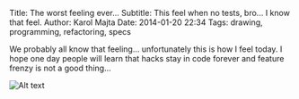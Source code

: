 Title: The worst feeling ever...
Subtitle: This feel when no tests, bro... I know that feel.
Author: Karol Majta
Date: 2014-01-20 22:34
Tags: drawing, programming, refactoring, specs

We probably all know that feeling... unfortunately this is how I feel
today. I hope one day people will learn that hacks stay in code forever
and feature frenzy is not a good thing...

![Alt text](|filename|/images/the-spec-has-changed.jpg "The spec has changed...")

